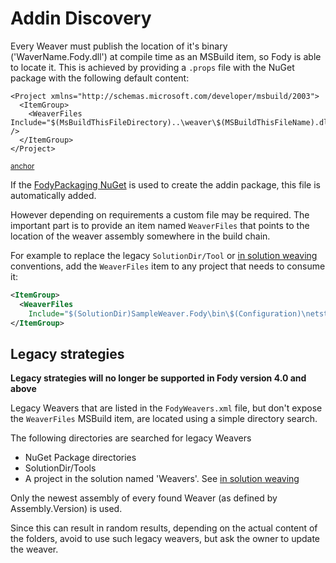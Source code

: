 <!--
GENERATED FILE - DO NOT EDIT
This file was generated by [MarkdownSnippets](https://github.com/SimonCropp/MarkdownSnippets).
Source File: /pages/mdsource/addin-discovery.source.md
To change this file edit the source file and then run MarkdownSnippets.
-->

# Addin Discovery

Every Weaver must publish the location of it's binary ('WaverName.Fody.dll') at compile time as an MSBuild item, so Fody is able to locate it. This is achieved by providing a `.props` file with the NuGet package with the following default content:

<!-- snippet: Weaver.props -->
<a id='snippet-weaver.props'/></a>
```props
<Project xmlns="http://schemas.microsoft.com/developer/msbuild/2003">
  <ItemGroup>
    <WeaverFiles Include="$(MsBuildThisFileDirectory)..\weaver\$(MSBuildThisFileName).dll" />
  </ItemGroup>
</Project>
```
<sup><a href='#snippet-weaver.props' title='Navigate to start of snippet `weaver.props`'>anchor</a></sup>
<!-- endsnippet -->

If the [FodyPackaging NuGet](addin-packaging.md#FodyPackaging-NuGet-Package) is used to create the addin package, this file is automatically added.

However depending on requirements a custom file may be required. The important part is to provide an item named `WeaverFiles` that points to the location of the weaver assembly somewhere in the build chain.

For example to replace the legacy `SolutionDir/Tool` or [in solution weaving](in-solution-weaving.md) conventions, add the `WeaverFiles` item to any project that needs to consume it:

```xml
<ItemGroup>
  <WeaverFiles
    Include="$(SolutionDir)SampleWeaver.Fody\bin\$(Configuration)\netstandard2.0\SampleWeaver.Fody.dll" />
</ItemGroup>
```


## Legacy strategies

**Legacy strategies will no longer be supported in Fody version 4.0 and above**

Legacy Weavers that are listed in the `FodyWeavers.xml` file, but don't expose the `WeaverFiles` MSBuild item, are located using a simple directory search.

The following directories are searched for legacy Weavers

 * NuGet Package directories
 * SolutionDir/Tools
 * A project in the solution named 'Weavers'. See [in solution weaving](in-solution-weaving.md)

Only the newest assembly of every found Weaver (as defined by Assembly.Version) is used.

Since this can result in random results, depending on the actual content of the folders, avoid to use such legacy weavers, but ask the owner to update the weaver.

